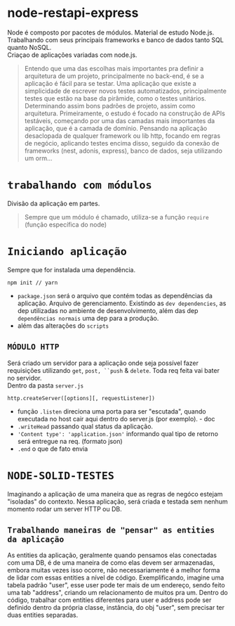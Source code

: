 # node-restapi-express
Node é composto por pacotes de módulos. 
Material de estudo Node.js. Trabalhando com seus principais frameworks e banco de dados tanto SQL quanto NoSQL. <br>
Criaçao de aplicações variadas com node.js. <br>
> Entendo que uma das escolhas mais importantes pra definir a arquitetura de um projeto, principalmente no back-end, é se a aplicação é fácil para se testar. Uma aplicação que existe a simplicidade de escrever novos testes automatizados, principalmente testes que estão na base da pirâmide, como o testes unitários. Determinando assim bons padrões de projeto, assim como arquitetura. Primeiramente, o estudo é focado na construção de APIs testáveis, começando por uma das camadas mais importantes da aplicação, que é a camada de domínio. Pensando na aplicação desaclopada de qualquer framework ou lib http, focando em regras de negócio, aplicando testes encima disso, seguido da conexão de frameworks (nest, adonis, express), banco de dados, seja utilizando um orm...

# `trabalhando com módulos`
Divisão da aplicação em partes. 
> Sempre que um módulo é chamado, utiliza-se a função `require` (função específica do node)

# `Iniciando aplicação`
Sempre que for instalada uma dependência. 
```
npm init // yarn
```

- `package.json` será o arquivo que contém todas as dependências da aplicação. Arquivo de gerenciamento. Existindo as `dev dependencies`, as dep utilizadas no ambiente de desenvolvimento, além das dep `dependências normais` uma dep para a produção. 
- além das alterações do `scripts`

## `MÓDULO HTTP`
Será criado um servidor para a aplicação onde seja possível fazer requisições utilizando `get`, `post, ``push` & `delete`. Toda req feita vai bater no servidor.  <br>
Dentro da pasta `server.js`
```
http.createServer([options][, requestListener])
```

- função `.listen` direciona uma porta para ser "escutada", quando executada no host cair aqui dentro do server.js (por exemplo). - doc
- `.writeHead` passando qual status da aplicação. 
- `'Content type': 'application.json'` informando qual tipo de retorno será entregue na req. (formato json)
- `.end` o que de fato envia

# `NODE-SOLID-TESTES`
Imaginando a aplicação de uma maneira que as regras de negóco estejam "isoladas" do contexto. Nessa aplicação, será criada e testada sem nenhum momento rodar um server HTTP ou DB. 

## `Trabalhando maneiras de "pensar" as entities da aplicação `
As entities da aplicação, geralmente quando pensamos elas conectadas com uma DB, é de uma maneira de como elas devem ser armazenadas, embora muitas vezes isso ocorre, não necessariamente é a melhor forma de lidar com essas entities a nível de código. Exemplificando, imagine uma tabela padrão "user", esse user pode ter mais de um endereço, sendo feito uma tab "address", criando um relacionamento de muitos pra um. Dentro do código, trabalhar com entities diferentes para user e address pode ser definido dentro da própria classe, instância, do obj "user", sem precisar ter duas entities separadas. 
